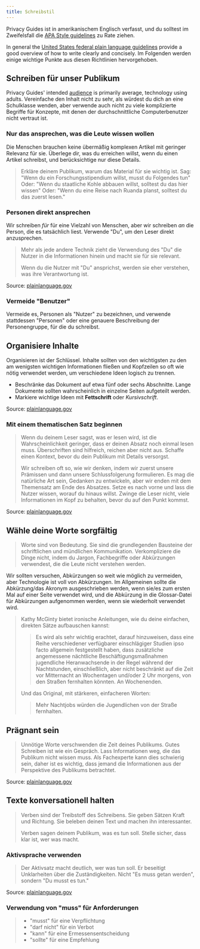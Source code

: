 ```yaml
---
title: Schreibstil
---
```


Privacy Guides ist in amerikanischem Englisch verfasst, und du solltest im Zweifelsfall die [APA Style guidelines](https://apastyle.apa.org/style-grammar-guidelines/grammar) zu Rate ziehen.

In general the [United States federal plain language guidelines](https://plainlanguage.gov/guidelines) provide a good overview of how to write clearly and concisely. Im Folgenden werden einige wichtige Punkte aus diesen Richtlinien hervorgehoben.

## Schreiben für unser Publikum

Privacy Guides' intended [audience](https://plainlanguage.gov/guidelines/audience) is primarily average, technology using adults. Vereinfache den Inhalt nicht zu sehr, als würdest du dich an eine Schulklasse wenden, aber verwende auch nicht zu viele komplizierte Begriffe für Konzepte, mit denen der durchschnittliche Computerbenutzer nicht vertraut ist.

### Nur das ansprechen, was die Leute wissen wollen

Die Menschen brauchen keine übermäßig komplexen Artikel mit geringer Relevanz für sie. Überlege dir, was du erreichen willst, wenn du einen Artikel schreibst, und berücksichtige nur diese Details.

> Erkläre deinem Publikum, warum das Material für sie wichtig ist. Sag: "Wenn du ein Forschungsstipendium willst, musst du Folgendes tun" Oder: "Wenn du staatliche Kohle abbauen willst, solltest du das hier wissen" Oder: "Wenn du eine Reise nach Ruanda planst, solltest du das zuerst lesen."

### Personen direkt ansprechen

Wir schreiben *für* für eine Vielzahl von Menschen, aber wir schreiben *an* die Person, die es tatsächlich liest. Verwende "Du", um den Leser direkt anzusprechen.

> Mehr als jede andere Technik zieht die Verwendung des "Du" die Nutzer in die Informationen hinein und macht sie für sie relevant.
> 
> Wenn du die Nutzer mit "Du" ansprichst, werden sie eher verstehen, was ihre Verantwortung ist.

Source: [plainlanguage.gov](https://plainlanguage.gov/guidelines/audience/address-the-user)

### Vermeide "Benutzer"

Vermeide es, Personen als "Nutzer" zu bezeichnen, und verwende stattdessen "Personen" oder eine genauere Beschreibung der Personengruppe, für die du schreibst.

## Organisiere Inhalte

Organisieren ist der Schlüssel. Inhalte sollten von den wichtigsten zu den am wenigsten wichtigen Informationen fließen und Kopfzeilen so oft wie nötig verwendet werden, um verschiedene Ideen logisch zu trennen.

- Beschränke das Dokument auf etwa fünf oder sechs Abschnitte. Lange Dokumente sollten wahrscheinlich in einzelne Seiten aufgeteilt werden.
- Markiere wichtige Ideen mit **Fettschrift** oder *Kursivschrift*.

Source: [plainlanguage.gov](https://plainlanguage.gov/guidelines/design)

### Mit einem thematischen Satz beginnen

> Wenn du deinem Leser sagst, was er lesen wird, ist die Wahrscheinlichkeit geringer, dass er deinen Absatz noch einmal lesen muss. Überschriften sind hilfreich, reichen aber nicht aus. Schaffe einen Kontext, bevor du dein Publikum mit Details versorgst.
> 
> Wir schreiben oft so, wie wir denken, indem wir zuerst unsere Prämissen und dann unsere Schlussfolgerung formulieren. Es mag die natürliche Art sein, Gedanken zu entwickeln, aber wir enden mit dem Themensatz am Ende des Absatzes. Setze es nach vorne und lass die Nutzer wissen, worauf du hinaus willst. Zwinge die Leser nicht, viele Informationen im Kopf zu behalten, bevor du auf den Punkt kommst.

Source: [plainlanguage.gov](https://plainlanguage.gov/guidelines/organize/have-a-topic-sentence)

## Wähle deine Worte sorgfältig

> Worte sind von Bedeutung. Sie sind die grundlegenden Bausteine der schriftlichen und mündlichen Kommunikation. Verkompliziere die Dinge nicht, indem du Jargon, Fachbegriffe oder Abkürzungen verwendest, die die Leute nicht verstehen werden.

Wir sollten versuchen, Abkürzungen so weit wie möglich zu vermeiden, aber Technologie ist voll von Abkürzungen. Im Allgemeinen sollte die Abkürzung/das Akronym ausgeschrieben werden, wenn sie/es zum ersten Mal auf einer Seite verwendet wird, und die Abkürzung in die Glossar-Datei für Abkürzungen aufgenommen werden, wenn sie wiederholt verwendet wird.

> Kathy McGinty bietet ironische Anleitungen, wie du deine einfachen, direkten Sätze aufbauschen kannst:
> 
> > Es wird als sehr wichtig erachtet, darauf hinzuweisen, dass eine Reihe verschiedener verfügbarer einschlägiger Studien ipso facto allgemein festgestellt haben, dass zusätzliche angemessene nächtliche Beschäftigungsmaßnahmen jugendliche Heranwachsende in der Regel während der Nachtstunden, einschließlich, aber nicht beschränkt auf die Zeit vor Mitternacht an Wochentagen und/oder 2 Uhr morgens, von den Straßen fernhalten könnten. An Wochenenden.
> 
> Und das Original, mit stärkeren, einfacheren Worten:
> 
> > Mehr Nachtjobs würden die Jugendlichen von der Straße fernhalten.

## Prägnant sein

> Unnötige Worte verschwenden die Zeit deines Publikums. Gutes Schreiben ist wie ein Gespräch. Lass Informationen weg, die das Publikum nicht wissen muss. Als Fachexperte kann dies schwierig sein, daher ist es wichtig, dass jemand die Informationen aus der Perspektive des Publikums betrachtet.

Source: [plainlanguage.gov](https://plainlanguage.gov/guidelines/concise)

## Texte konversationell halten

> Verben sind der Treibstoff des Schreibens. Sie geben Sätzen Kraft und Richtung. Sie beleben deinen Text und machen ihn interessanter.
> 
> Verben sagen deinem Publikum, was es tun soll. Stelle sicher, dass klar ist, wer was macht.

### Aktivsprache verwenden

> Der Aktivsatz macht deutlich, wer was tun soll. Er beseitigt Unklarheiten über die Zuständigkeiten. Nicht "Es muss getan werden", sondern "Du musst es tun."

Source: [plainlanguage.gov](https://plainlanguage.gov/guidelines/conversational/use-active-voice)

### Verwendung von "muss" für Anforderungen

> - "musst" für eine Verpflichtung
> - "darf nicht" für ein Verbot
> - "kann" für eine Ermessensentscheidung
> - "sollte" für eine Empfehlung
